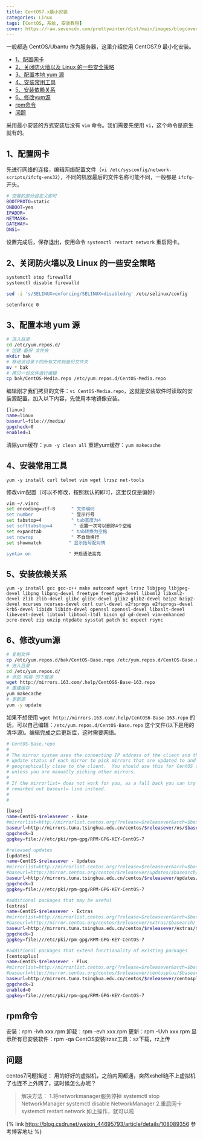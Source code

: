 ```yaml
---
title: CentOS7.x最小安装
categories: Linux
tags: [CentOS, 系统, 安装教程]
cover: https://raw.sevencdn.com/prettywinter/dist/main/images/blogcover/linux.jpeg
---
```


一般都选 CentOS/Ubantu 作为服务器，这里介绍使用 CentOS7.9 最小化安装。

<!-- more -->

<!-- @import "[TOC]" {cmd="toc" depthFrom=1 depthTo=4 orderedList=false}-->

<!-- code_chunk_output -->

- [1、配置网卡](#1配置网卡)
- [2、关闭防火墙以及 Linux 的一些安全策略](#2关闭防火墙以及-linux-的一些安全策略)
- [3、配置本地 yum 源](#3配置本地-yum-源)
- [4、安装常用工具](#4安装常用工具)
- [5、安装依赖关系](#5安装依赖关系)
- [6、修改yum源](#6修改yum源)
- [rpm命令](#rpm命令)
- [问题](#问题)

<!-- /code_chunk_output -->

采用最小安装的方式安装后没有 `vim` 命令。我们需要先使用 `vi`，这个命令是原生就有的。

## 1、配置网卡

先进行网络的连接，编辑网络配置文件（`vi /etc/sysconfig/network-scripts/ifcfg-ens32`），不同的机器最后的文件名称可能不同，一般都是 `ifcfg-` 开头。

```bash
# 空着的部分自定义即可
BOOTPROTO=static
ONBOOT=yes
IPADDR=
NETMASK=
GATEWAY=
DNS1=
```

设置完成后，保存退出，使用命令 `systemctl restart network` 重启网卡。

## 2、关闭防火墙以及 Linux 的一些安全策略

```bash
systemctl stop firewalld
systemctl disable firewalld

sed -i 's/SELINUX=enforcing/SELINUX=disabled/g' /etc/selinux/config

setenforce 0
```

## 3、配置本地 yum 源

```bash
# 进入目录
cd /etc/yum.repos.d/
# 创建 备份 文件夹
mkdir bak
# 移动该目录下的所有文件到备份文件夹
mv * bak
# 拷贝一份文件进行编辑
cp bak/CentOS-Media.repo /etc/yum.repos.d/CentOS-Media.repo
```

编辑刚才我们拷贝的文件：`vi CentOS-Media.repo`，这就是安装软件时读取的安装源配置，加入以下内容，先使用本地镜像安装。

```bash
[linux]
name=linux
baseurl=file:///media/
gpgcheck=0
enabled=1
```

清除yum缓存：`yum -y clean all`
重建yum缓存：`yum makecache`

## 4、安装常用工具

`yum -y install curl telnet vim wget lrzsz net-tools`

修改vim配置（可以不修改，按照默认的即可，这里仅仅是偏好）

```bash
vim ~/.vimrc
set encoding=utf-8      " 文件编码
set number              " 显示行号
set tabstop=4           " tab宽度为4
set softtabstop=4        " 设置一次可以删除4个空格
set expandtab           " tab转换为空格
set nowrap              " 不自动换行
set showmatch          " 显示括号配对情

syntax on              " 开启语法高亮   
```

## 5、安装依赖关系

`yum -y install gcc gcc-c++ make autoconf wget lrzsz libjpeg libjpeg-devel libpng libpng-devel freetype freetype-devel libxml2 libxml2-devel zlib zlib-devel glibc glibc-devel glib2 glib2-devel bzip2 bzip2-devel ncurses ncurses-devel curl curl-devel e2fsprogs e2fsprogs-devel krb5-devel libidn libidn-devel openssl openssl-devel libxslt-devel libevent-devel libtool libtool-ltdl bison gd gd-devel vim-enhanced pcre-devel zip unzip ntpdate sysstat patch bc expect rsync`

## 6、修改yum源

```bash
# 复制文件
cp /etc/yum.repos.d/bak/CentOS-Base.repo /etc/yum.repos.d/CentOS-Base.repo
# 进入目录
cd /etc/yum.repos.d/
# 添加 网易 的下载源
wget http://mirrors.163.com/.help/CentOS6-Base-163.repo
# 重建缓存
yum makecache
# 更新源
yum -y update
```

如果不想使用 `wget http://mirrors.163.com/.help/CentOS6-Base-163.repo` 的话，可以自己编辑：`/etc/yum.repos.d/CentOS-Base.repo` 这个文件(以下是用的清华源)。编辑完成之后更新库，这时需要网络。

```bash
# CentOS-Base.repo
#
# The mirror system uses the connecting IP address of the client and the
# update status of each mirror to pick mirrors that are updated to and
# geographically close to the client.  You should use this for CentOS updates
# unless you are manually picking other mirrors.
#
# If the mirrorlist= does not work for you, as a fall back you can try the 
# remarked out baseurl= line instead.
#
#

[base]
name=CentOS-$releasever - Base
#mirrorlist=http://mirrorlist.centos.org/?release=$releasever&arch=$basearch&repo=os&infra=$infra
baseurl=http://mirrors.tuna.tsinghua.edu.cn/centos/$releasever/os/$basearch/
gpgcheck=1
gpgkey=file:///etc/pki/rpm-gpg/RPM-GPG-KEY-CentOS-7

#released updates 
[updates]
name=CentOS-$releasever - Updates
#mirrorlist=http://mirrorlist.centos.org/?release=$releasever&arch=$basearch&repo=updates&infra=$infra
#baseurl=http://mirror.centos.org/centos/$releasever/updates/$basearch/
baseurl=http://mirrors.tuna.tsinghua.edu.cn/centos/$releasever/updates/$basearch/
gpgcheck=1
gpgkey=file:///etc/pki/rpm-gpg/RPM-GPG-KEY-CentOS-7

#additional packages that may be useful
[extras]
name=CentOS-$releasever - Extras
#mirrorlist=http://mirrorlist.centos.org/?release=$releasever&arch=$basearch&repo=extras&infra=$infra
#baseurl=http://mirror.centos.org/centos/$releasever/extras/$basearch/
baseurl=http://mirrors.tuna.tsinghua.edu.cn/centos/$releasever/extras/$basearch/
gpgcheck=1
gpgkey=file:///etc/pki/rpm-gpg/RPM-GPG-KEY-CentOS-7

#additional packages that extend functionality of existing packages
[centosplus]
name=CentOS-$releasever - Plus
#mirrorlist=http://mirrorlist.centos.org/?release=$releasever&arch=$basearch&repo=centosplus&infra=$infra
#baseurl=http://mirror.centos.org/centos/$releasever/centosplus/$basearch/
baseurl=http://mirrors.tuna.tsinghua.edu.cn/centos/$releasever/centosplus/$basearch/
gpgcheck=1
enabled=0
gpgkey=file:///etc/pki/rpm-gpg/RPM-GPG-KEY-CentOS-7
```

## rpm命令

安装：rpm -ivh xxx.rpm
卸载：rpm -evh xxx.rpm
更新：rpm -Uvh xxx.rpm
显示所有已安装软件：rpm -qa
CentOS安装lrzsz工具：sz下载，rz上传

## 问题

centos7问题描述：
用的好好的虚拟机，之前内网都通，突然xshell连不上虚拟机了也连不上外网了，这时候怎么办呢？
> 解决方法：
1.将networkmanager服务停掉
systemctl stop NetworkManager
systemctl disable NetworkManager
2.重启网卡
systemctl restart network
如上操作，就可以啦

{% link https://blog.csdn.net/weixin_44695793/article/details/108089356 参考博客地址 %}
<!-- [原博客地址](https://blog.csdn.net/weixin_44695793/article/details/108089356) -->